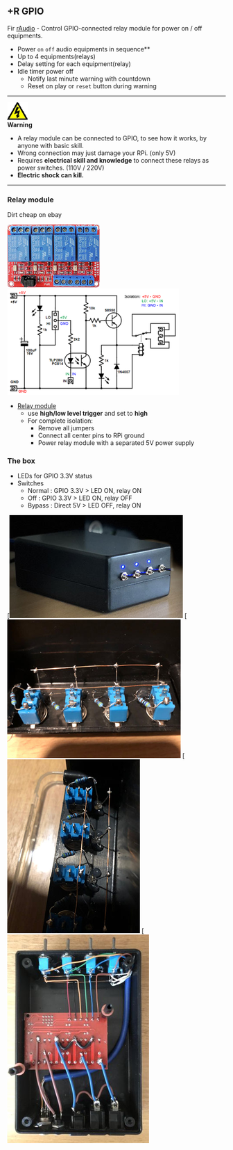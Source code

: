 +R GPIO
---
Fir [rAudio](https://github.com/rern/rAudio-1) - Control GPIO-connected relay module for power on / off equipments.
- Power `on` `off` audio equipments in sequence**
- Up to 4 equipments(relays)
- Delay setting for each equipment(relay)
- Idle timer power off
	- Notify last minute warning with countdown
	- Reset on play or `reset` button during warning

<hr>

![warning](https://github.com/rern/R_GPIO/blob/master/warning.png)  
**Warning**
- A relay module can be connected to GPIO, to see how it works, by anyone with basic skill.  
- Wrong connection may just damage your RPi. (only 5V)  
- Requires **electrical skill and knowledge** to connect these relays as power switches. (110V / 220V)  
- **Electric shock can kill.**  

<hr>

### Relay module
Dirt cheap on ebay

![relay](https://github.com/rern/R_GPIO/blob/master/relays.jpg)  
![relay](https://github.com/rern/R_GPIO/blob/master/relay_module_circuit.png)

- [Relay module](https://www.ebay.com/sch/i.html?_from=R40&_nkw=5V+4+Channel+Relay+Module+High%2FLow&_sacat=0&_sop=15)
    - use **high/low level trigger** and set to **high**
	- For complete isolation:
		- Remove all jumpers
		- Connect all center pins to RPi ground
		- Power relay module with a separated 5V power supply

### The box
- LEDs for GPIO 3.3V status
- Switches
	- Normal : GPIO 3.3V > LED ON, relay ON
	- Off : GPIO 3.3V > LED ON, relay OFF
	- Bypass : Direct 5V > LED OFF, relay ON
	
[![11](https://github.com/rern/R_GPIO/blob/master/11.jpg)
[![8](https://github.com/rern/R_GPIO/blob/master/08.jpg)
[![9](https://github.com/rern/R_GPIO/blob/master/09.jpg)
[![10](https://github.com/rern/R_GPIO/blob/master/10.jpg)
